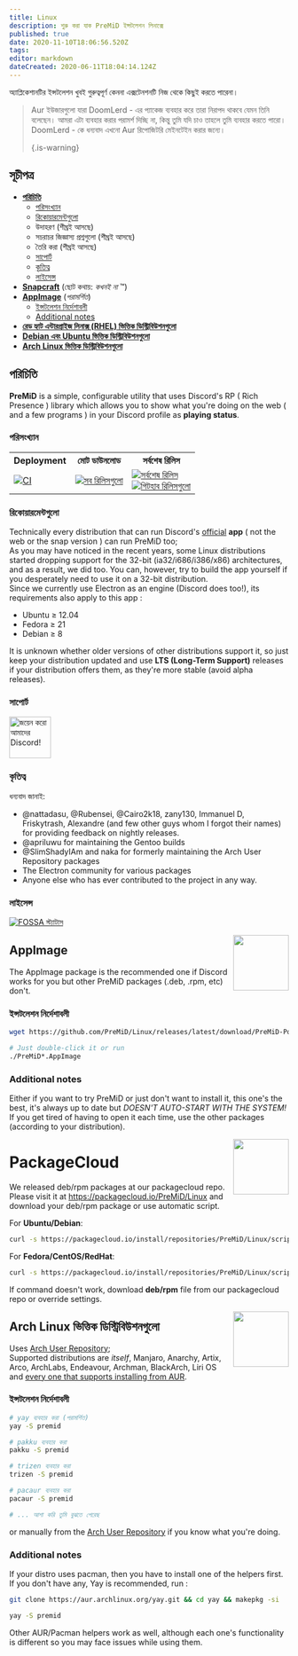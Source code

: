 ```yaml
---
title: Linux
description: শুরু করা যাক PreMiD ইন্সটলেশন লিনাক্সে
published: true
date: 2020-11-10T18:06:56.520Z
tags:
editor: markdown
dateCreated: 2020-06-11T18:04:14.124Z
---
```


অ্যাপ্লিকেশানটির ইন্সটলেশন খুবই গুরুত্বপূর্ণ কেননা এক্সটেনশনটি নিজ থেকে কিছুই করতে পারেনা।

> Aur ইউজারগুলো যারা DoomLerd - এর প্যাকেজ ব্যবহার করে তারা নিরাপদ থাকবে যেমন তিনি বলেছেন। আমরা এটা ব্যবহার করার পরামর্শ দিচ্ছি না, কিন্তু তুমি যদি চাও তাহলে তুমি ব্যবহার করতে পারো। DoomLerd - কে ধন্যবাদ এখনো Aur রিপোজিটরি মেইনটেইন করার জন্যে। 
> 
> {.is-warning}

## সূচীপত্র

- **[পরিচিতি](#about)**
  - [পরিসংখ্যান](#stats)
  - [রিকোয়ারমেন্টগুলো](#requirements)
  - উদাহরণ (শীঘ্রই আসছে)
  - সচরাচর জিজ্ঞাস্য প্রশ্নগুলো (শীঘ্রই আসছে)
  - তৈরি করা (শীঘ্রই আসছে)
  - [সাপোর্ট](#support)
  - [কৃতিত্ব](#credits)
  - [লাইসেন্স](#license)
- **[Snapcraft](#snapcraft)** (ছোট কথায়: _কখনই না_ ™️)
- **[AppImage](#appimage)** (_পরামর্শিত_)
  - [ইন্সটলেশন নির্দেশাবলী](#appimageinstall)
  - [Additional notes](#appimagenotes)
- [**রেড হ্যাট এন্টারপ্রাইজ লিনাক্স (RHEL) ভিত্তিক ডিস্ট্রিবিউশনগুলো**](#packagecloud)
- [**Debian এবং Ubuntu ভিত্তিক ডিস্ট্রিবিউশনগুলো**](#packagecloud)
- [**Arch Linux ভিত্তিক ডিস্ট্রিবিউশনগুলো**](#arch)

<a name="about"></a>

## পরিচিতি

**PreMiD** is a simple, configurable utility that uses Discord's RP ( Rich Presence ) library which allows you to show what you're doing on the web ( and a few programs ) in your Discord profile as **playing status**.

<a name="stats"></a>

### পরিসংখ্যান

<table>
  <tr>
    <th>Deployment</th>
    <th>মোট ডাউনলোড</th>
    <th>সর্বশেষ রিলিস</th>
  </tr>
  <tr>
    <td><a href="https://github.com/PreMiD/Linux/actions"><img src="https://github.com/PreMiD/Linux/workflows/CI/badge.svg?branch=master&event=push" alt="CI"></a></td>
    <td><a href="https://github.com/PreMiD/Linux/releases"><img src="https://img.shields.io/github/downloads/PreMiD/Linux/total.svg?maxAge=86400" alt="সব রিলিসগুলো"></a></td>
    <td><a href="https://github.com/PreMiD/Linux/releases/latest"><img src="https://img.shields.io/github/v/release/PreMiD/Linux.svg?maxAge=86400" alt="সর্বশেষ রিলিস"><br><img src="https://img.shields.io/github/downloads/PreMiD/Linux/latest/total.svg?maxAge=86400" alt="গিটহাব রিলিসগুলো"></a></td>
  </tr>
</table>

<a name="requirements"></a>

### রিকোয়ারমেন্টগুলো

Technically every distribution that can run Discord's [official](https://discordapp.com/download) **app** ( not the web or the snap version ) can run PreMiD too;</br> As you may have noticed in the recent years, some Linux distributions started dropping support for the 32-bit (ia32/i686/i386/x86) architectures, and as a result, we did too. You can, however, try to build the app yourself if you desperately need to use it on a 32-bit distribution.</br> Since we currently use Electron as an engine (Discord does too!), its requirements also apply to this app :

- Ubuntu ≥ 12.04
- Fedora ≥ 21
- Debian ≥ 8

It is unknown whether older versions of other distributions support it, so just keep your distribution updated and use **LTS (Long-Term Support)** releases if your distribution offers them, as they're more stable (avoid alpha releases).

<a name="support"></a>

### সাপোর্ট

<div>
  <a target="_blank" href="https://discord.premid.app/" title="জয়েন করো আমাদের Discord!">
    <img height="75px" draggable="false" src="https://discordapp.com/api/guilds/493130730549805057/widget.png?style=banner2" alt="জয়েন করো আমাদের Discord!">
  </a>
</div>

<a name="credits"></a>

### কৃতিত্ব

ধন্যবাদ জানাই:

- @nattadasu, @Rubensei, @Cairo2k18, zany130, Immanuel D, Friskytrash, Alexandre (and few other guys whom I forgot their names) for providing feedback on nightly releases.
- @apriluwu for maintaining the Gentoo builds
- @SlimShadyIAm and naka for formerly maintaining the Arch User Repository packages
- The Electron community for various packages
- Anyone else who has ever contributed to the project in any way.

<a name="license"></a>

### লাইসেন্স

[![FOSSA স্ট্যাটাস](https://app.fossa.io/api/projects/git%2Bgithub.com%2FPreMiD%2FLinux.svg?type=large)](https://app.fossa.io/projects/git%2Bgithub.com%2FPreMiD%2FLinux?ref=badge_large)

<img src="https://i.imgur.com/ACAxtmA.png" width="100" height="100" align="right"></img>
<a name="snapcraft"></a>

## AppImage

The AppImage package is the recommended one if Discord works for you but other PreMiD packages (.deb, .rpm, etc) don't.

<a name="appimageinstall"></a>

### ইন্সটলেশন নির্দেশাবলী

```bash
wget https://github.com/PreMiD/Linux/releases/latest/download/PreMiD-Portable.AppImage && chmod a+x PreMiD*.AppImage
```

```bash
# Just double-click it or run
./PreMiD*.AppImage
```

<a name="appimagenotes"></a>

### Additional notes

Either if you want to try PreMiD or just don't want to install it, this one's the best, it's always up to date but _DOESN'T AUTO-START WITH THE SYSTEM!_</br>If you get tired of having to open it each time, use the other packages (according to your distribution).

<img src="https://raw.githubusercontent.com/PreMiD/Linux/master/.github/packagecloud.png" width="100" height="100" align="right"></img>
<a name="packagecloud"></a>

# PackageCloud

We released deb/rpm packages at our packagecloud repo. Please visit it at https://packagecloud.io/PreMiD/Linux and download your deb/rpm package or use automatic script.

For **Ubuntu/Debian**:

```bash
curl -s https://packagecloud.io/install/repositories/PreMiD/Linux/script.deb.sh | sudo bash
```

For **Fedora/CentOS/RedHat**:

```bash
curl -s https://packagecloud.io/install/repositories/PreMiD/Linux/script.rpm.sh | sudo bash
```

If command doesn't work, download **deb/rpm** file from our packagecloud repo or override settings.

<a name="arch"></a>
<img src="https://raw.githubusercontent.com/PreMiD/Linux/86ae2fbd49499785281f388a5305b06e0d3ecfea/.github/iusearchbtw.svg" width="100" height="100" align="right"></img>

## Arch Linux ভিত্তিক ডিস্ট্রিবিউশনগুলো

Uses [Arch User Repository](https://aur.archlinux.org/packages/premid);</br> Supported distributions are _itself_, Manjaro, Anarchy, Artix, Arco, ArchLabs, Endeavour, Archman, BlackArch, Liri OS and [every one that supports installing from AUR](https://wiki.archlinux.org/index.php/Arch-based_distributions#Active).

<a name="archinstall"></a>

### ইন্সটলেশন নির্দেশাবলী

```bash
# yay ব্যবহার করা (পরামর্শিত)
yay -S premid
```

```bash
# pakku ব্যবহার করা
pakku -S premid
```

```bash
# trizen ব্যবহার করা
trizen -S premid
```

```bash
# pacaur ব্যবহার করা
pacaur -S premid
```

```bash
# ... আশা করি তুমি বুঝতে পেরেছ
```

or manually from the [Arch User Repository](https://aur.archlinux.org/packages/premid) if you know what you're doing.

<a name="archnotes"></a>

### Additional notes

If your distro uses pacman, then you have to install one of the helpers first. If you don't have any, Yay is recommended, run :

```bash
git clone https://aur.archlinux.org/yay.git && cd yay && makepkg -si
```

```bash
yay -S premid
```

Other AUR/Pacman helpers work as well, although each one's functionality is different so you may face issues while using them.